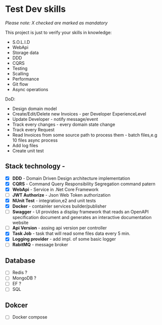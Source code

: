 #  Test Dev skills
*Please note: X checked are marked as mandatory*

 This project is just to verify your skills in knowledge:
- S.O.L.I.D
- WebApi
- Storage data
- DDD
- CQRS
- Testing
- Scalling
- Performance
- Git flow
- Async operations

DoD:
 - Design domain model
 - Create/Edit/Delete new Invoices - per Developer ExperienceLevel
 - Update Developer - notify message/event
 - Track every changes - every domain state change
 - Track every Request
 - Read Invoices from some source path to process them  - batch files,e.g 10 files async process
 - Add log files
 - Create unit test

## Stack technology -
- [x] **DDD** - Domain Driven Design architecture implementation
- [x] **CQRS** - Command Query Responsibility Segregation command patern 
- [x] **WebApi** - Service in .Net Core Framework
- [ ] **JWT Authorize** - Json Web Token authorization
- [x] **NUnit Test** - integration,e2 and unit tests  
- [x] **Docker** - containler services builder/publisher
- [ ] **Swagger** - UI provides a display framework that reads an OpenAPI specification document and generates an interactive documentation website 
- [ ] **Api Version** - assing api version per controller
- [x] **Task Job** - task that will read some files data every 5 min. 
- [x] **Logging provider** - add impl. of some basic logger
- [ ] **RabitMQ** - message broker

## Database
- [ ] Redis ?
- [ ] MongoDB ?
- [ ] EF ?
- [ ] SQL

## Dokcer
- [ ] Docker compose



